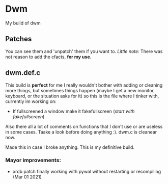 # Dwm
My build of dwm

## Patches
You can see them and 'unpatch' them if you want to.
_Little note:_ There was not reason to add the cfacts, **for my use**.

## dwm.def.c
This build is **perfect** for me I really wouldn't bother with adding or cleaning more things, but sometimes things happen (maybe I get a new monitor, keyboard, or the situation asks for it) so this is the file where I tinker with, currently im working on:
- If fullscreened a window make it fakefullscreen (_start with fakefullscreen_)

Also there all a lot of comments on functions that I don't use or are useless in some cases. Taake a look before doing anything :). dwm.c is cleanear now.

Made this in case I broke anything. This is my definitive build.
### Mayor improvements:
- xrdb patch finally working with pywal without restarting or recompiling (Mar 01 2021)
